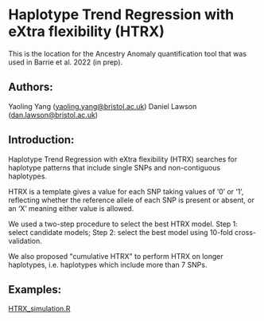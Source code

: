 # Haplotype Trend Regression with eXtra flexibility (HTRX)

This is the location for the Ancestry Anomaly quantification tool that was used in Barrie et al. 2022 (in prep).

## Authors: 
Yaoling Yang (yaoling.yang@bristol.ac.uk)
Daniel Lawson (dan.lawson@bristol.ac.uk)

## Introduction:

Haplotype Trend Regression with eXtra flexibility (HTRX) searches for haplotype patterns that include single SNPs and non-contiguous haplotypes.

HTRX is a template gives a value for each SNP taking values of ‘0’ or ‘1’, reflecting whether the reference allele of each SNP is present or absent, or an ‘X’ meaning either value is allowed.

We used a two-step procedure to select the best HTRX model. 
Step 1: select candidate models;
Step 2: select the best model using 10-fold cross-validation.

We also proposed "cumulative HTRX" to perform HTRX on longer haplotypes, i.e. haplotypes which include more than 7 SNPs.

## Examples:
[HTRX_simulation.R](https://github.com/YaolingYang/HTRX/blob/main/HTRX_simulation.R)
